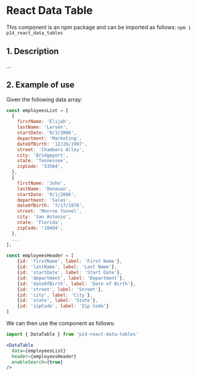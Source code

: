 # React Data Table
This component is an npm package and can be imported as follows: `npm i p14_react_data_tables`

## 1. Description

...

## 2. Example of use

Given the following data array:

```js
const employeesList = [
  {
    firstName: 'Elijah',
    lastName: 'Larsen',
    startDate: '9/3/2006',
    department: 'Marketing',
    dateOfBirth: '12/26/1997',
    street: 'Chambers Alley',
    city: 'Bridgeport',
    state: 'Tennessee',
    zipCode: '53584',
  },
  {
    firstName: 'John',
    lastName: 'Donovan',
    startDate: '9/1/2006',
    department: 'Sales',
    dateOfBirth: '7/17/1976',
    street: 'Monroe Tunnel',
    city: 'San Antonio',
    state: 'Florida',
    zipCode: '10494',
  },
  ...
];

const employeesHeader = [
    {id: 'firstName', label: 'First Name'},
    {id: 'lastName', label: 'Last Name'},
    {id: 'startDate', label: 'Start Date'},
    {id: 'department', label: 'Department'},
    {id: 'dateOfBirth', label: 'Date of Birth'},
    {id: 'street', label: 'Street'},
    {id: 'city', label: 'City'},
    {id: 'state', label: 'State'},
    {id: 'zipCode', label: 'Zip Code'}
]
```

We can then use the component as follows:

```jsx
import { DataTable } from 'p14-react-data-tables'

<DataTable
  data={employeesList}
  header={employeesHeader}
  enableSearch={true}
/>
```
